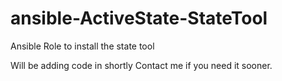 # ansible-ActiveState-StateTool
Ansible Role to install the state tool

Will be adding code in shortly
Contact me if you need it sooner.
